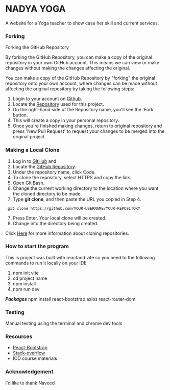 # **NADYA YOGA**
A website for a Yoga teacher to show case her skill and current services.
### Forking
Forking the GitHub Repository

By forking the GitHub Repository, you can make a copy of the original repository in your own GitHub account.
This means we can view or make changes without making the changes affecting the original.

You can make a copy of the GitHub Repository by "forking" the original repository onto your own account, 
where changes can be made without affecting the original repository by taking the following steps: 

   
1. Login to your account on [Github](https://github.com/).
2. Locate the [Repository](https://github.com/Joan-Amudu/Peduns-Farm) used for this project.
3. On the right-hand side of the Repository name, you'll see the 'Fork' button.
4. This will create a copy in your personal repository.
5. Once you're finished making changes, return to original repository and press 'New Pull Request' to request your changes to be merged into the original project.

### Making a Local Clone

1. Log in to [GitHub]() and 
2. Locate the [GitHub Repository](https://github.com/Joan-Amudu/NadyaYoga).
3. Under the repository name, click Code.
4. To clone the repository, select HTTPS and copy the link.
5. Open Git Bash.
6. Change the current working directory to the location where you want the cloned directory to be made.
7. Type **git clone**, and then paste the URL you copied in Step 4.

```
 git clone https://github.com/YOUR-USERNAME/YOUR-REPOSITORY
```
7. Press Enter. Your local clone will be created.
8. Change into the directory being created.

Click [Here](https://help.github.com/en/github/creating-cloning-and-archiving-repositories/cloning-a-repository) for more information about cloning repositories. 

### How to start the program
This is project was built with reactand vite so you need to the following commands to run it locally on your IDE
1. npm init vite
2. cd project name
3. npm install
4. npm run dev

***Packages***
npm install react-bootstrap axios react-router-dom



### Testing
Manual testing using the terminal and chrome dev tools

### Resources
- [React-Bootstrap](https://react-bootstrap.netlify.app/)
- [Stack-overflow](https://stackoverflow.com/)
- IOD course materials

### Acknowledgement
I'd like to thank Naveed 